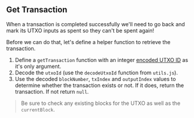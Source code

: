 ## Get Transaction

When a transaction is completed successfully we'll need to go back and mark its UTXO inputs as spent so they can't be spent again!

Before we can do that, let's define a helper function to retrieve the transaction.

1. Define a `getTransaction` function with an integer [encoded UTXO ID](?tab=details&scroll=Encoded%20UTXO%20ID) as it's only argument. 
2. Decode the `utxoId` (use the `decodeUtxoId` function from `utils.js`). 
3. Use the decoded `blockNumber`, `txIndex` and `outputIndex` values to determine whether the transaction exists or not. If it does, return the transaction. If not return `null`.

> Be sure to check any existing blocks for the UTXO as well as the `currentBlock`. 